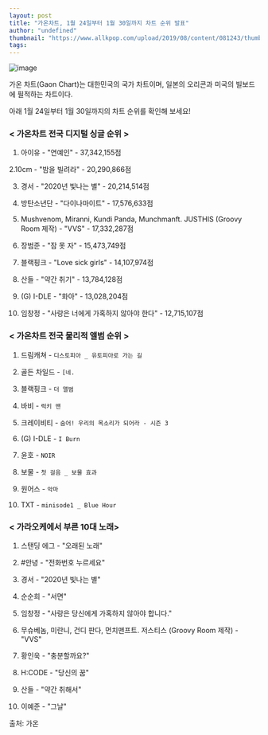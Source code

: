 ```yaml
---
layout: post
title: "가온차트, 1월 24일부터 1월 30일까지 차트 순위 발표"
author: "undefined"
thumbnail: "https://www.allkpop.com/upload/2019/08/content/081243/thumb/1565282580-gaonchart.jpg"
tags: 
---
```



![image](https://www.allkpop.com/upload/2019/08/content/081243/1565282580-gaonchart.jpg)

가온 차트(Gaon Chart)는 대한민국의 국가 차트이며, 일본의 오리콘과 미국의 빌보드에 필적하는 차트이다.

아래 1월 24일부터 1월 30일까지의 차트 순위를 확인해 보세요!

### < 가온차트 전국 디지털 싱글 순위 >

1. 아이유 - "연예인" - 37,342,155점

2.10cm - "밤을 빌려라" - 20,290,866점

3. 경서 - "2020년 빛나는 별" - 20,214,514점

4. 방탄소년단 - "다이나마이트" - 17,576,633점

5. Mushvenom, Miranni, Kundi Panda, Munchmanft. JUSTHIS (Groovy Room 제작) - "VVS" - 17,332,287점

6. 장범준 - "잠 못 자" - 15,473,749점

7. 블랙핑크 - "Love sick girls" - 14,107,974점

8. 산들 - "약간 취기" - 13,784,128점

9. (G) I-DLE - "화아" - 13,028,204점

10. 임창정 - "사랑은 너에게 가혹하지 않아야 한다" - 12,715,107점

### < 가온차트 전국 물리적 앨범 순위 >

1. 드림캐쳐 - `디스토피아 _ 유토피아로 가는 길`

2. 골든 차일드 - `[네.`

3. 블랙핑크 - `더 앨범`

4. 바비 - `럭키 맨`

5. 크레이비티 - `숨어! 우리의 목소리가 되어라 - 시즌 3`

6. (G) I-DLE - `I Burn`

7. 윤호 - `NOIR`

8. 보물 - `첫 걸음 _ 보물 효과`

9. 원어스 - `악마`

10. TXT - `minisode1 _ Blue Hour`

### < 가라오케에서 부른 10대 노래>

1. 스탠딩 에그 - "오래된 노래"

2. #안녕 - "전화번호 누르세요"

3. 경서 - "2020년 빛나는 별"

4. 순순희 - "서면"

5. 임창정 - "사랑은 당신에게 가혹하지 않아야 합니다."

6. 무슈베놈, 미란니, 건디 판다, 먼치맨프트. 저스티스 (Groovy Room 제작) - "VVS"

7. 황인욱 - "충분할까요?"

8. H:CODE - "당신의 꿈"

9. 산들 - "약간 취해서"

10. 이예준 - "그날"

출처: 가온